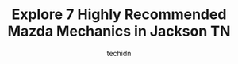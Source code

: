---
layout: ampstory
image: https://images.unsplash.com/photo-1577696467903-bee9f5ee9fe9?ixlib=rb-4.0.3&ixid=MnwxMjA3fDB8MHxwaG90by1wYWdlfHx8fGVufDB8fHx8&auto=format&fit=crop&w=640&h=853&q=80
author: techidn
featured: false
description: If youre in need of trustworthy and skilled Mazda Mechanic in Jackson TN, USA, youll be pleased to discover the 7 best Mazda Mechanic in town. Their expertise and commitment to customer sa
title: Explore 7 Highly Recommended Mazda Mechanics in Jackson TN
cover:
   title: Explore 7 Highly Recommended Mazda Mechanics in Jackson TN
   subtitle: Rickpate
   background: https://images.unsplash.com/photo-1577696467903-bee9f5ee9fe9?ixlib=rb-4.0.3&ixid=MnwxMjA3fDB8MHxwaG90by1wYWdlfHx8fGVufDB8fHx8&auto=format&fit=crop&w=640&h=853&q=80

pages: 
 - layout: thirds
   top: <h1>#1 Meineke Car Care Center</h1>
   bottom: "<p>Very disappointing. They said that they did diagnosis testing on the car but never got the results of the testing. They told me that had determined that I had bad gas in </p>"
   background: https://www.knot35.com/toplist/wp-content/uploads/2023/06/best-mazda-mechanic-1-in-jackson-tn-1685842184.jpeg
   backgroundblur: true
 - layout: thirds
   top: <h1>#2 KBs Auto Service Center</h1>
   bottom: "<p>3883 US-45 BYP, Jackson, TN 38305, United States</p>"
   background: https://www.knot35.com/toplist/wp-content/uploads/2023/06/best-mazda-mechanic-2-in-jackson-tn-1685842185.jpeg
   cta:
      link: https://www.knot35.com/toplist/explore-7-highly-recommended-mazda-mechanics-in-jackson-tn/
      text: Explore 7 Highly Recommended Mazda Mechanics in Jackson TN
 - layout: thirds
   top: <h1>#3 Old Hickory Car Care Center</h1>
   bottom: "<p>1000 Old Hickory Blvd, Jackson, TN 38305, United States</p>"
   background: https://www.knot35.com/toplist/wp-content/uploads/2023/06/best-mazda-mechanic-3-in-jackson-tn-1685842186.jpeg
   cta:
      link: https://www.knot35.com/toplist/explore-7-highly-recommended-mazda-mechanics-in-jackson-tn/
      text: Explore 7 Highly Recommended Mazda Mechanics in Jackson TN
 - layout: thirds
   top: <h1>#4 Northside Auto Service</h1>
   bottom: "<p>3780 US-45, Jackson, TN 38305, United States</p>"
   background: https://plus.unsplash.com/premium_photo-1664640458616-3c74f8cb4589?ixlib=rb-4.0.3&ixid=MnwxMjA3fDB8MHxwaG90by1wYWdlfHx8fGVufDB8fHx8&auto=format&fit=crop&w=640&h=853&q=80
   cta:
      link: https://www.knot35.com/toplist/explore-7-highly-recommended-mazda-mechanics-in-jackson-tn/
      text: Explore 7 Highly Recommended Mazda Mechanics in Jackson TN
 - layout: thirds
   top: <h1>#5 Dennis Mitchell Automotive</h1>
   bottom: "<p>896 Hollywood Dr, Jackson, TN 38301, United States</p>"
   background: https://images.unsplash.com/photo-1620421680010-0766ff230392?ixlib=rb-4.0.3&ixid=MnwxMjA3fDB8MHxwaG90by1wYWdlfHx8fGVufDB8fHx8&auto=format&fit=crop&w=640&h=853&q=80
   cta:
      link: https://www.knot35.com/toplist/explore-7-highly-recommended-mazda-mechanics-in-jackson-tn/
      text: Explore 7 Highly Recommended Mazda Mechanics in Jackson TN
 - layout: thirds
   top: <h1>#6 Lynn Auto Service, LLC</h1>
   bottom: "<p>21 Holiday Dr, Jackson, TN 38305, United States</p>"
   background: https://images.unsplash.com/photo-1527066579998-dbbae57f45ce?ixlib=rb-4.0.3&ixid=MnwxMjA3fDB8MHxwaG90by1wYWdlfHx8fGVufDB8fHx8&auto=format&fit=crop&w=640&h=853&q=80
   cta:
      link: https://www.knot35.com/toplist/explore-7-highly-recommended-mazda-mechanics-in-jackson-tn/
      text: Explore 7 Highly Recommended Mazda Mechanics in Jackson TN
 - layout: thirds
   top: <h1>#7 Ben Jessie and the Mechanix</h1>
   bottom: "<p>1650 North Pkwy, Jackson, TN 38301, United States</p>"
   background: https://images.unsplash.com/photo-1613843873231-1447db182f97?ixlib=rb-4.0.3&ixid=MnwxMjA3fDB8MHxwaG90by1wYWdlfHx8fGVufDB8fHx8&auto=format&fit=crop&w=640&h=853&q=80
   cta:
      link: https://www.knot35.com/toplist/explore-7-highly-recommended-mazda-mechanics-in-jackson-tn/
      text: Explore 7 Highly Recommended Mazda Mechanics in Jackson TN
 - layout: thirds
   middle: Continue reading...
   background: https://images.unsplash.com/photo-1561679660-d00ee1e0dc8e?ixlib=rb-4.0.3&ixid=MnwxMjA3fDB8MHxwaG90by1wYWdlfHx8fGVufDB8fHx8&auto=format&fit=crop&w=640&h=853&q=80
   cta:
      link: https://www.knot35.com/toplist/explore-7-highly-recommended-mazda-mechanics-in-jackson-tn/
      text: Explore 7 Highly Recommended Mazda Mechanics in Jackson TN
      
---